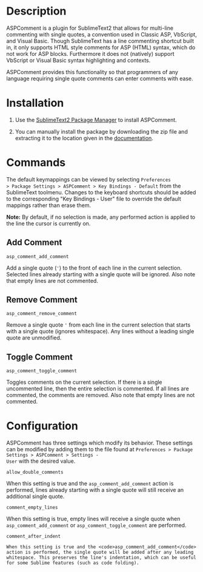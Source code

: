 # Description

ASPComment is a plugin for SublimeText2 that allows for multi-line commenting with single quotes, a convention used in Classic ASP, VbScript, and Visual Basic. Though SublimeText has a line commenting shortcut built in, it only supports HTML style comments for ASP (HTML) syntax, which do not work for ASP blocks. Furthermore it does not (natively) support VbScript or Visual Basic syntax highlighting and contexts.

ASPComment provides this functionality so that programmers of any language requiring single quote comments can enter comments with ease.

# Installation

1. Use the <a href="https://sublime.wbond.net/installation">SublimeText2 Package Manager</a> to install ASPComment.

2. You can manually install the package by downloading the zip file and extracting it to the location given in the <a href="http://www.sublimetext.com/docs/3/packages.html">documentation</a>.

# Commands

The default keymappings can be viewed by selecting <code>Preferences > Package Settings > ASPComment > Key Bindings - Default</code> from the SublimeText toolmenu. Changes to the keyboard shortcuts should be added to the corresponding "Key Bindings - User" file to override the default mappings rather than erase them.

<b>Note:</b> By default, if no selection is made, any performed action is applied to the line the cursor is currently on.

## Add Comment

    asp_comment_add_comment

Add a single quote (<code>'</code>) to the front of each line in the current selection. Selected lines already starting with a single quote will be ignored. Also note that empty lines are not commented.

## Remove Comment

    asp_comment_remove_comment

Remove a single quote <code>'</code> from each line in the current selection that starts with a single quote (ignores whitespace). Any lines without a leading single quote are unmodified.

## Toggle Comment

    asp_comment_toggle_comment

Toggles comments on the current selection. If there is a single uncommented line, then the entire selection is commented. If all lines are commented, the comments are removed. Also note that empty lines are not commented.

# Configuration

ASPComment has three settings which modify its behavior. These settings can be modified by adding them to the file found at <code>Preferences > Package Settings > ASPComment > Settings - User</code> with the desired value.

    allow_double_comments
  
When this setting is true and the <code>asp_comment_add_comment</code> action is performed, lines already starting with a single quote will still receive an additional single quote.

    comment_empty_lines
  
When this setting is true, empty lines will receive a single quote when <code>asp_comment_add_comment</code> or <code>asp_comment_toggle_comment</code> are performed.

    comment_after_indent

    When this setting is true and the <code>asp_comment_add_comment</code> action is performed, the single quote will be added after any leading whitespace. This preserves the line's indentation, which can be useful for some Sublime features (such as code folding).